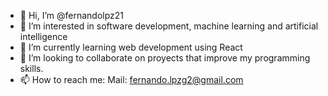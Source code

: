 - 👋 Hi, I’m @fernandolpz21
- 👀 I’m interested in software development, machine learning and artificial intelligence
- 🌱 I’m currently learning web development using React
- 💞️ I’m looking to collaborate on proyects that improve my programming skills.
- 📫 How to reach me:
    Mail: fernando.lpzg2@gmail.com

  

<!---
fernandolpz21/fernandolpz21 is a ✨ special ✨ repository because its `README.md` (this file) appears on your GitHub profile.
You can click the Preview link to take a look at your changes.
--->
